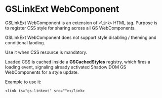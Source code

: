 # GSLinkExt WebComponent

GSLinkExt WebComponent is an extension of ```<link>``` HTML tag. Purpose is to register CSS style for sharing across all GS WebComponents.
 
GSLinkExt WebComponent does not support style disabling / theming and conditional laoding.

Use it when CSS resource is mandatory.

Loaded CSS is cached inside a **GSCachedStyles** registry, which fires a loading event, signaling already activated Shadow DOM GS WebComponents for a style update.
 
Example to use it:
 
```
<link is="gs-linkext" src=""></link>
```

